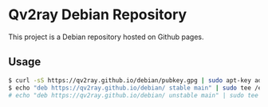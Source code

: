 # Qv2ray Debian Repository
This project is a Debian repository hosted on Github pages.
## Usage
```bash
$ curl -sS https://qv2ray.github.io/debian/pubkey.gpg | sudo apt-key add -
$ echo "deb https://qv2ray.github.io/debian/ stable main" | sudo tee /etc/apt/sources.list.d/qv2ray.list
# echo "deb https://qv2ray.github.io/debian/ unstable main" | sudo tee /etc/apt/sources.list.d/qv2ray.list (for debian testing/unstable and Ubuntu 20.10+)
```
